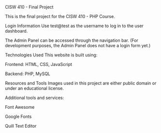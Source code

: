 CISW 410 - Final Project

This is the final project for the CISW 410 - PHP Course.

Login Information
Use test@test as the username to log in to the user dashboard.

The Admin Panel can be accessed through the navigation bar. (For development purposes, the Admin Panel does not have a login form yet.)

Technologies Used
This website is built using:

Frontend: HTML, CSS, JavaScript

Backend: PHP, MySQL

Resources and Tools
Images used in this project are either public domain or under an educational license.

Additional tools and services:

Font Awesome

Google Fonts

Quill Text Editor